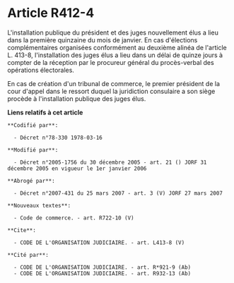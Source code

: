 # Article R412-4

L'installation publique du président et des juges nouvellement élus a lieu dans la première quinzaine du mois de janvier. En
cas d'élections complémentaires organisées conformément au deuxième alinéa de l'article L. 413-8, l'installation des juges
élus a lieu dans un délai de quinze jours à compter de la réception par le procureur général du procès-verbal des opérations
électorales.

En cas de création d'un tribunal de commerce, le premier président de la cour d'appel dans le ressort duquel la juridiction
consulaire a son siège procède à l'installation publique des juges élus.

**Liens relatifs à cet article**

	**Codifié par**:

	  - Décret n°78-330 1978-03-16

	**Modifié par**:

	  - Décret n°2005-1756 du 30 décembre 2005 - art. 21 () JORF 31 décembre 2005 en vigueur le 1er janvier 2006

	**Abrogé par**:

	  - Décret n°2007-431 du 25 mars 2007 - art. 3 (V) JORF 27 mars 2007

	**Nouveaux textes**:

	  - Code de commerce. - art. R722-10 (V)

	**Cite**:

	  - CODE DE L'ORGANISATION JUDICIAIRE. - art. L413-8 (V)

	**Cité par**:

	  - CODE DE L'ORGANISATION JUDICIAIRE. - art. R*921-9 (Ab)
	  - CODE DE L'ORGANISATION JUDICIAIRE. - art. R932-13 (Ab)
